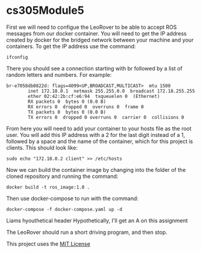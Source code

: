 # cs305Module5
First we will need to configue the LeoRover to be able to accept ROS messages from our docker container. You will need to get the IP address created by docker for the bridged network between your machine and your containers. To get the IP address use the command:

```
ifconfig
```

There you should see a connection starting with br followed by a list of random letters and numbers. For example:

```
br-e7058db0822d: flags=4099<UP,BROADCAST,MULTICAST>  mtu 1500
        inet 172.18.0.1  netmask 255.255.0.0  broadcast 172.18.255.255
        ether 02:42:2b:cf:e6:94  txqueuelen 0  (Ethernet)
        RX packets 0  bytes 0 (0.0 B)
        RX errors 0  dropped 0  overruns 0  frame 0
        TX packets 0  bytes 0 (0.0 B)
        TX errors 0  dropped 0 overruns 0  carrier 0  collisions 0
 ```

From here you will need to add your container to your hosts file as the root user. You will add this IP address with a 2 for the last digit instead of a 1, followed by a space and the name of the container, which for this project is clients. This should look like:

```
sudo echo "172.18.0.2 client" >> /etc/hosts
```

Now we can build the container image by changing into the folder of the cloned repository and running the command:

```
docker build -t ros_image:1.0 .
```

Then use docker-compose to run with the command:

```
docker-compose -f docker-compose.yaml up -d
```

Liams hyouthetical header
 Hypothetically, I'll get an A on this assignment

The LeoRover should run a short driving program, and then stop.

This project uses the [MIT License](LICENSE)
